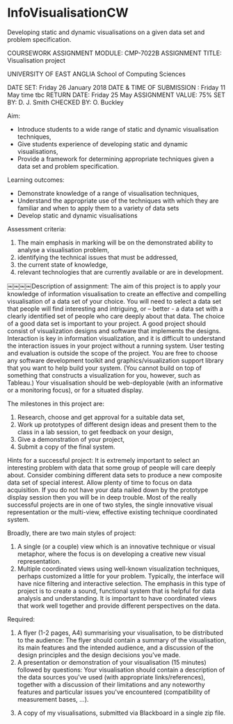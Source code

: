 # InfoVisualisationCW
Developing static and dynamic visualisations on a given data set and problem specification. 

COURSEWORK ASSIGNMENT
MODULE: CMP-7022B
ASSIGNMENT TITLE: Visualisation project

UNIVERSITY OF EAST ANGLIA 
School of Computing Sciences

DATE SET: Friday 26 January 2018
DATE & TIME OF SUBMISSION : Friday 11 May time tbc
RETURN DATE: Friday 25 May
ASSIGNMENT VALUE: 75%
SET BY: D. J. Smith
CHECKED BY: O. Buckley
  
Aim:
- Introduce students to a wide range of static and dynamic visualisation techniques,
- Give students experience of developing static and dynamic visualisations,
- Provide a framework for determining appropriate techniques given a data set and problem specification.

Learning outcomes:
- Demonstrate knowledge of a range of visualisation techniques,
- Understand the appropriate use of the techniques with which they are familiar and when to apply them to a variety of data sets
- Develop static and dynamic visualisations

Assessment criteria:
1. The main emphasis in marking will be on the demonstrated ability to analyse a visualisation problem, 
2. identifying the technical issues that must be addressed, 
3. the current state of knowledge, 
4. relevant technologies that are currently available or are in development.

￼￼￼￼Description of assignment:
The aim of this project is to apply your knowledge of information visualisation to create an effective and compelling visualisation of a data set of your choice. You will need to select a data set that people will find interesting and intriguing, or – better - a data set with a clearly identified set of people who care deeply about that data. The choice of a good data set is important to your project.
A good project should consist of visualization designs and software that implements the designs. Interaction is key in information visualization, and it is difficult to understand the interaction issues in your project without a running system. User testing and evaluation is outside the scope of the project. You are free to choose any software development toolkit and graphics/visualization support library that you want to help build your system. (You cannot build on top of something that constructs a visualization for you, however, such as Tableau.) Your visualisation should be web-deployable (with an informative or a monitoring focus), or for a situated display.

The milestones in this project are:
1. Research, choose and get approval for a suitable data set,
2. Work up prototypes of different design ideas and present them to the class in a lab session,
to get feedback on your design,
3. Give a demonstration of your project,
4. Submit a copy of the final system.
  
Hints for a successful project:
It is extremely important to select an interesting problem with data that some group of people will care deeply about. Consider combining different data sets to produce a new composite data set of special interest. Allow plenty of time to focus on data acquisition. If you do not have your data nailed down by the prototype display session then you will be in deep trouble.
Most of the really successful projects are in one of two styles, the single innovative visual representation or the multi-view, effective existing technique coordinated system.

Broadly, there are two main styles of project:
1. A single (or a couple) view which is an innovative technique or visual metaphor, where the focus is on developing a creative new visual representation.
2. Multiple coordinated views using well-known visualization techniques, perhaps customized a little for your problem. Typically, the interface will have nice filtering and interactive selection. The emphasis in this type of project is to create a sound, functional system that is helpful for data analysis and understanding. It is important to have coordinated views that work well together and provide different perspectives on the data.

Required:
1. A flyer (1-2 pages, A4) summarising your visualisation, to be distributed to the audience:
The flyer should contain a summary of the visualisation, its main features and the intended audience, and a discussion of the design principles and the design decisions you've made.
2. A presentation or demonstration of your visualisation (15 minutes) followed by questions:
Your visualisation should contain a description of the data sources you've used (with appropriate links/references), together with a discussion of their limitations and any noteworthy features and particular issues you've encountered (compatibility of measurement bases, ...).
3) A copy of my visualisations, submitted via Blackboard in a single zip file.
  
  

